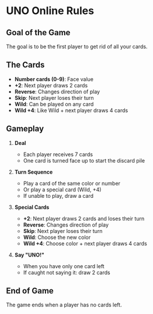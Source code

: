 # UNO Online Rules

## Goal of the Game
The goal is to be the first player to get rid of all your cards.

## The Cards
- **Number cards (0-9)**: Face value
- **+2**: Next player draws 2 cards
- **Reverse**: Changes direction of play
- **Skip**: Next player loses their turn
- **Wild**: Can be played on any card
- **Wild +4**: Like Wild + next player draws 4 cards

## Gameplay

1. **Deal**
   - Each player receives 7 cards
   - One card is turned face up to start the discard pile

2. **Turn Sequence**
   - Play a card of the same color or number
   - Or play a special card (Wild, +4)
   - If unable to play, draw a card

3. **Special Cards**
   - **+2**: Next player draws 2 cards and loses their turn
   - **Reverse**: Changes direction of play
   - **Skip**: Next player loses their turn
   - **Wild**: Choose the new color
   - **Wild +4**: Choose color + next player draws 4 cards

4. **Say "UNO!"**
   - When you have only one card left
   - If caught not saying it: draw 2 cards

## End of Game
The game ends when a player has no cards left.
